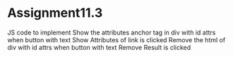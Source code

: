 # Assignment11.3
JS code to implement
Show the attributes anchor tag in div with id attrs when button with text Show
Attributes of link is clicked
Remove the html of div with id attrs when button with text Remove Result is clicked
